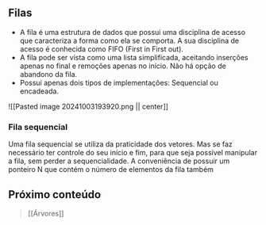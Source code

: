 ## Filas
- A fila é uma estrutura de dados que possui uma disciplina de acesso que caracteriza a forma como ela se comporta. A sua disciplina de acesso é conhecida como FIFO (First in First out).
- A fila pode ser vista como uma lista simplificada, aceitando inserções apenas no final e remoções apenas no início. Não há opção de abandono da fila.
- Possui apenas dois tipos de implementações: Sequencial ou encadeada.

![[Pasted image 20241003193920.png || center]]
### Fila sequencial
Uma fila sequencial se utiliza da praticidade dos vetores. Mas se faz necessário ter controle do seu início e fim, para que seja possível manipular a fila, sem perder a sequencialidade. A conveniência de possuir um ponteiro N que contém o número de elementos da fila também 









## Próximo conteúdo
>[[Árvores]]
